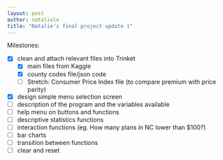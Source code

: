 ```yaml
---
layout: post
author: nataliele
title: "Natalie's final project update 1"
---
```



Milestones:

 - [x] clean and attach relevant files into Trinket
   - [x] main files from Kaggle
   - [x] county codes file/json code
   - [ ] Stretch: Consumer Price Index file (to compare premium with price parity)
 - [x] design simple menu selection screen
 - [ ] description of the program and the variables available
 - [ ] help menu on buttons and functions
 - [ ] descriptive statistics functions
 - [ ] interaction functions (eg. How many plans in NC lower than $100?)
 - [ ] bar charts
 - [ ] transition between functions
 - [ ] clear and reset
